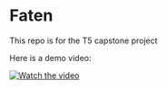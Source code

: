 # Faten
This repo is for the T5 capstone project 


Here is a demo video:

[![Watch the video](https://img.youtube.com/vi/w__n-ZZD07A/0.jpg)](https://www.youtube.com/watch?v=w__n-ZZD07A)

